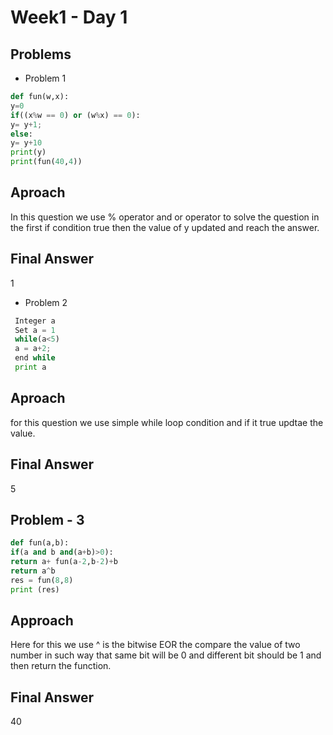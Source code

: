 # Week1 - Day 1

## Problems
- Problem 1
 ```python
 def fun(w,x):
 y=0
 if((x%w == 0) or (w%x) == 0):
 y= y+1;
 else:
 y= y+10
 print(y)
 print(fun(40,4))
```
## Aproach
In this question we use % operator and or operator to solve the question in the first if condition true then the value of y updated and reach the answer.
## Final Answer
1
- Problem 2
```python
 Integer a
 Set a = 1
 while(a<5)
 a = a+2;
 end while
 print a
 ```
  ## Aproach
  for this question we use simple while loop condition and if it true updtae the value.
## Final Answer
5
## Problem - 3
``` python
def fun(a,b):
if(a and b and(a+b)>0):
return a+ fun(a-2,b-2)+b
return a^b
res = fun(8,8)
print (res)
```
## Approach
Here for this we use ^ is the bitwise  EOR the compare the value of two number in such way that same bit  will be 0 and different bit should be 1 and then return the function.

## Final Answer
40
